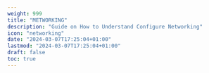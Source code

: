 ```yaml
---
weight: 999
title: "METWORKING"
description: "Guide on How to Understand Configure Networking"
icon: "networking"
date: "2024-03-07T17:25:04+01:00"
lastmod: "2024-03-07T17:25:04+01:00"
draft: false
toc: true
---
```

